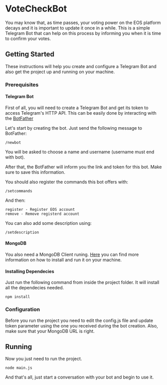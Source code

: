 # VoteCheckBot

You may know that, as time passes, your voting power on the EOS platform decays and it is important to update it once in a while. This is a simple Telegram Bot that can help on this process by informing you when it is time to confirm your votes.

## Getting Started

These instructions will help you create and configure a Telegram Bot and also get the project up and running on your machine.

### Prerequisites
#### Telegram Bot
First of all, you will need to create a Telegram Bot and get its token to access Telegram's HTTP API. This can be easily done by interacting with the [BotFather](https://telegram.me/BotFather)

Let's start by creating the bot. Just send the following message to BotFather:

```
/newbot
```

You will be asked to choose a name and username (username must end with bot).

After that, the BotFather will inform you the link and token for this bot. Make sure to save this information.

You should also register the commands this bot offers with:

```
/setcommands
```

And then:

```
register - Register EOS account
remove - Remove registerd account
```

You can also add some description using:

```
/setdescription
```

#### MongoDB
You also need a MongoDB Client runing. [Here](https://docs.mongodb.com/manual/installation/) you can find more information on how to install and run it on your machine.

#### Installing Dependecies

Just run the following command from inside the project folder. It will install all the dependecies needed.

```
npm install
```

### Configuration
Before you run the project you need to edit the config.js file and update token parameter using the one you received during the bot creation. Also, make sure that your MongoDB URL is right.

## Running
Now you just need to run the project.

```
node main.js
```

And that's all, just start a conversation with your bot and begin to use it.
